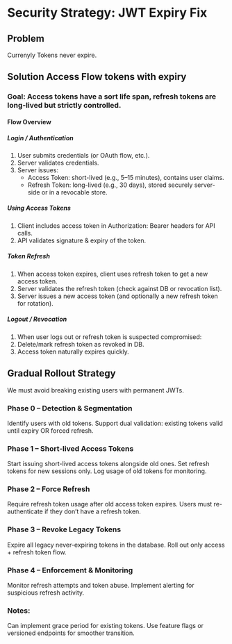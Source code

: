 # Security Strategy: JWT Expiry Fix
## Problem
Currenyly Tokens never expire.
## Solution Access Flow tokens with expiry
### Goal: Access tokens have a sort life span, refresh tokens are long-lived but strictly controlled.
#### Flow Overview
##### Login / Authentication
1. User submits credentials (or OAuth flow, etc.).
2. Server validates credentials.
3. Server issues:
      - Access Token: short-lived (e.g., 5–15 minutes), contains user claims.
      - Refresh Token: long-lived (e.g., 30 days), stored securely server-side or in a revocable store.
##### Using Access Tokens
1. Client includes access token in Authorization: Bearer <token> headers for API calls.
2. API validates signature & expiry of the token.
##### Token Refresh
1. When access token expires, client uses refresh token to get a new access token.
2. Server validates the refresh token (check against DB or revocation list).
3. Server issues a new access token (and optionally a new refresh token for rotation).
##### Logout / Revocation
1. When user logs out or refresh token is suspected compromised:
2. Delete/mark refresh token as revoked in DB.
3. Access token naturally expires quickly.

## Gradual Rollout Strategy
We must avoid breaking existing users with permanent JWTs.
### Phase 0 – Detection & Segmentation
Identify users with old tokens.
Support dual validation: existing tokens valid until expiry OR forced refresh.
### Phase 1 – Short-lived Access Tokens
Start issuing short-lived access tokens alongside old ones.
Set refresh tokens for new sessions only.
Log usage of old tokens for monitoring.
### Phase 2 – Force Refresh
Require refresh token usage after old access token expires.
Users must re-authenticate if they don’t have a refresh token.
### Phase 3 – Revoke Legacy Tokens
Expire all legacy never-expiring tokens in the database.
Roll out only access + refresh token flow.
### Phase 4 – Enforcement & Monitoring
Monitor refresh attempts and token abuse.
Implement alerting for suspicious refresh activity.
### Notes:
Can implement grace period for existing tokens.
Use feature flags or versioned endpoints for smoother transition.